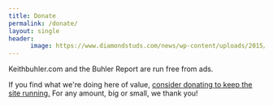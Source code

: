 ```yaml
---
title: Donate
permalink: /donate/
layout: single
header:
      image: https://www.diamondstuds.com/news/wp-content/uploads/2015/06/UDR_3.0_LosAngeles.jpg
---
```



Keithbuhler.com and the Buhler Report are run free from ads. 

If you find what we're doing here of value, [consider donating to keep the site running.](https://www.paypal.me/keithbuhler) For any amount, big or small, we thank you!



